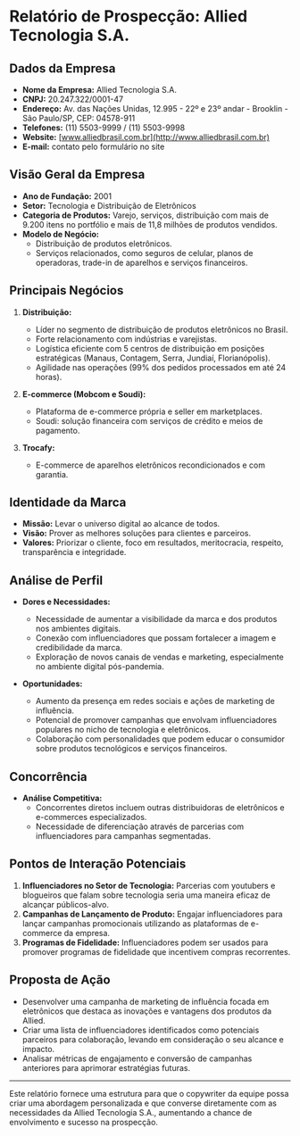 # Relatório de Prospecção: Allied Tecnologia S.A.

## Dados da Empresa
- **Nome da Empresa:** Allied Tecnologia S.A.
- **CNPJ:** 20.247.322/0001-47
- **Endereço:** Av. das Nações Unidas, 12.995 - 22º e 23º andar - Brooklin - São Paulo/SP, CEP: 04578-911
- **Telefones:** (11) 5503-9999 / (11) 5503-9998
- **Website:** [www.alliedbrasil.com.br](http://www.alliedbrasil.com.br)
- **E-mail:** contato pelo formulário no site

## Visão Geral da Empresa
- **Ano de Fundação:** 2001
- **Setor:** Tecnologia e Distribuição de Eletrônicos
- **Categoria de Produtos:** Varejo, serviços, distribuição com mais de 9.200 itens no portfólio e mais de 11,8 milhões de produtos vendidos.
- **Modelo de Negócio:**
  - Distribuição de produtos eletrônicos.
  - Serviços relacionados, como seguros de celular, planos de operadoras, trade-in de aparelhos e serviços financeiros.

## Principais Negócios
1. **Distribuição:**
   - Líder no segmento de distribuição de produtos eletrônicos no Brasil.
   - Forte relacionamento com indústrias e varejistas.
   - Logística eficiente com 5 centros de distribuição em posições estratégicas (Manaus, Contagem, Serra, Jundiaí, Florianópolis).
   - Agilidade nas operações (99% dos pedidos processados em até 24 horas).

2. **E-commerce (Mobcom e Soudi):**
   - Plataforma de e-commerce própria e seller em marketplaces.
   - Soudi: solução financeira com serviços de crédito e meios de pagamento.

3. **Trocafy:**
   - E-commerce de aparelhos eletrônicos recondicionados e com garantia.

## Identidade da Marca
- **Missão:** Levar o universo digital ao alcance de todos.
- **Visão:** Prover as melhores soluções para clientes e parceiros.
- **Valores:** Priorizar o cliente, foco em resultados, meritocracia, respeito, transparência e integridade.

## Análise de Perfil
- **Dores e Necessidades:**
  - Necessidade de aumentar a visibilidade da marca e dos produtos nos ambientes digitais.
  - Conexão com influenciadores que possam fortalecer a imagem e credibilidade da marca.
  - Exploração de novos canais de vendas e marketing, especialmente no ambiente digital pós-pandemia.
  
- **Oportunidades:**
  - Aumento da presença em redes sociais e ações de marketing de influência.
  - Potencial de promover campanhas que envolvam influenciadores populares no nicho de tecnologia e eletrônicos.
  - Colaboração com personalidades que podem educar o consumidor sobre produtos tecnológicos e serviços financeiros.

## Concorrência
- **Análise Competitiva:** 
  - Concorrentes diretos incluem outras distribuidoras de eletrônicos e e-commerces especializados.
  - Necessidade de diferenciação através de parcerias com influenciadores para campanhas segmentadas.

## Pontos de Interação Potenciais
1. **Influenciadores no Setor de Tecnologia:** Parcerias com youtubers e blogueiros que falam sobre tecnologia seria uma maneira eficaz de alcançar públicos-alvo.
2. **Campanhas de Lançamento de Produto:** Engajar influenciadores para lançar campanhas promocionais utilizando as plataformas de e-commerce da empresa.
3. **Programas de Fidelidade:** Influenciadores podem ser usados para promover programas de fidelidade que incentivem compras recorrentes.

## Proposta de Ação
- Desenvolver uma campanha de marketing de influência focada em eletrônicos que destaca as inovações e vantagens dos produtos da Allied.
- Criar uma lista de influenciadores identificados como potenciais parceiros para colaboração, levando em consideração o seu alcance e impacto.
- Analisar métricas de engajamento e conversão de campanhas anteriores para aprimorar estratégias futuras.

---

Este relatório fornece uma estrutura para que o copywriter da equipe possa criar uma abordagem personalizada e que converse diretamente com as necessidades da Allied Tecnologia S.A., aumentando a chance de envolvimento e sucesso na prospecção.
